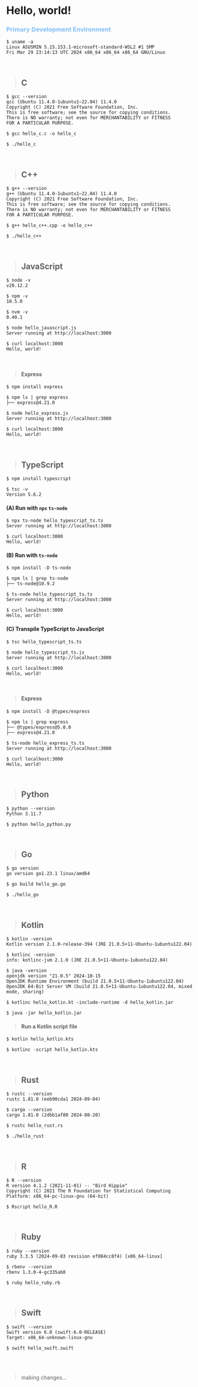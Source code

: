 # Hello, world!

<h3 style="color: #81BEF7;">Primary Development Environment</h3>

```
$ uname -a
Linux ASUSMIN 5.15.153.1-microsoft-standard-WSL2 #1 SMP
Fri Mar 29 23:14:13 UTC 2024 x86_64 x86_64 x86_64 GNU/Linux
```
<br>

> <h2>C</h2>
```
$ gcc --version
gcc (Ubuntu 11.4.0-1ubuntu1~22.04) 11.4.0
Copyright (C) 2021 Free Software Foundation, Inc.
This is free software; see the source for copying conditions.
There is NO warranty; not even for MERCHANTABILITY or FITNESS
FOR A PARTICULAR PURPOSE. 
```

```
$ gcc hello_c.c -o hello_c
```

```
$ ./hello_c
```

<br>

> <h2>C++</h2>
```
$ g++ --version
g++ (Ubuntu 11.4.0-1ubuntu1~22.04) 11.4.0
Copyright (C) 2021 Free Software Foundation, Inc.
This is free software; see the source for copying conditions.
There is NO warranty; not even for MERCHANTABILITY or FITNESS
FOR A PARTICULAR PURPOSE.
```

```
$ g++ hello_c++.cpp -o hello_c++
```

```
$ ./hello_c++
```

<br>

> <h2>JavaScript</h2>
```
$ node -v
v20.12.2

$ npm -v
10.5.0

$ nvm -v
0.40.1
```

```
$ node hello_javascript.js
Server running at http://localhost:3000
```

```
$ curl localhost:3000
Hello, world!
```

<br>

><h4>Express</h4>
```
$ npm install express
```

```
$ npm ls | grep express
├── express@4.21.0
```

```
$ node hello_express.js
Server running at http://localhost:3000
```

```
$ curl localhost:3000
Hello, world!
```

<br>

> <h2>TypeScript</h2>
```
$ npm install typescript
```

```
$ tsc -v
Version 5.6.2
```

<h4>(A) Run with <code>npx</code> <code>ts-node</code></h4>

```
$ npx ts-node hello_typescript_ts.ts
Server running at http://localhost:3000
```

```
$ curl localhost:3000
Hello, world!
```

<h4>(B) Run with <code>ts-node</code></h4>

```
$ npm install -D ts-node
```

```
$ npm ls | grep ts-node
├── ts-node@10.9.2
```

```
$ ts-node hello_typescript_ts.ts
Server running at http://localhost:3000
```

```
$ curl localhost:3000
Hello, world!
```

<h4>(C) Transpile TypeScript to JavaScript</h4>

```
$ tsc hello_typescript_ts.ts
```

```
$ node hello_typescript_ts.js
Server running at http://localhost:3000
```

```
$ curl localhost:3000
Hello, world!
```

<br>

><h4>Express</h4>
```
$ npm install -D @types/express
```

```
$ npm ls | grep express
├── @types/express@5.0.0
├── express@4.21.0
```

```
$ ts-node hello_express_ts.ts
Server running at http://localhost:3000
```

```
$ curl localhost:3000
Hello, world!
```

<br>

> <h2>Python</h2>
```
$ python --version
Python 3.11.7
```

```
$ python hello_python.py
```

<br>

> <h2>Go</h2>
```
$ go version
go version go1.23.1 linux/amd64
```

```
$ go build hello_go.go
```

```
$ ./hello_go
```

<br>

> <h2>Kotlin</h2>
```
$ kotlin -version
Kotlin version 2.1.0-release-394 (JRE 21.0.5+11-Ubuntu-1ubuntu122.04)

$ kotlinc -version
info: kotlinc-jvm 2.1.0 (JRE 21.0.5+11-Ubuntu-1ubuntu122.04)

$ java -version
openjdk version "21.0.5" 2024-10-15
OpenJDK Runtime Environment (build 21.0.5+11-Ubuntu-1ubuntu122.04)
OpenJDK 64-Bit Server VM (build 21.0.5+11-Ubuntu-1ubuntu122.04, mixed mode, sharing)
```

```
$ kotlinc hello_kotlin.kt -include-runtime -d hello_kotlin.jar
```

```
$ java -jar hello_kotlin.jar
```

><h4>Run a Kotlin script file</h4>
```
$ kotlin hello_kotlin.kts

$ kotlinc -script hello_kotlin.kts
```

<br>


> <h2>Rust</h2>
```
$ rustc --version
rustc 1.81.0 (eeb90cda1 2024-09-04)

$ cargo --version
cargo 1.81.0 (2dbb1af80 2024-08-20)
```

```
$ rustc hello_rust.rs
```

```
$ ./hello_rust
```

<br>

> <h2>R</h2>
```
$ R --version
R version 4.1.2 (2021-11-01) -- "Bird Hippie"
Copyright (C) 2021 The R Foundation for Statistical Computing
Platform: x86_64-pc-linux-gnu (64-bit)
```

```
$ Rscript hello_R.R
```

<br>

> <h2>Ruby</h2>
```
$ ruby --version
ruby 3.3.5 (2024-09-03 revision ef084cc8f4) [x86_64-linux]

$ rbenv --version
rbenv 1.3.0-4-gc335ab8
```

```
$ ruby hello_ruby.rb
```

<br>

> <h2>Swift</h2>
```
$ swift --version
Swift version 6.0 (swift-6.0-RELEASE)
Target: x86_64-unknown-linux-gnu
```

```
$ swift hello_swift.swift
```



<br><br>
> making changes...

<br>

